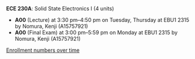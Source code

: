 **ECE 230A**: Solid State Electronics I (4 units)

- **A00** (Lecture) at 3:30 pm–4:50 pm on Tuesday, Thursday at EBU1 2315 by Nomura, Kenji (A15757921)
- **A00** (Final Exam) at 3:00 pm–5:59 pm on Monday at EBU1 2315 by Nomura, Kenji (A15757921)

[Enrollment numbers over time](./ECE230A.tsv)
